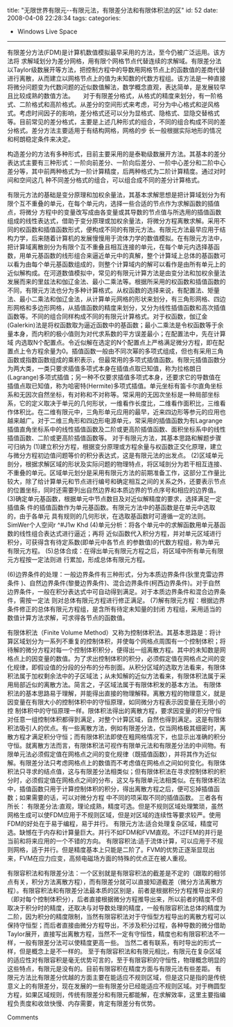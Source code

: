 title: "无限世界有限元--有限元法，有限差分法和有限体积法的区"
id: 52
date: 2008-04-08 22:28:34
tags: 
categories: 
- Windows Live Space
---


有限差分方法(FDM)是计算机数值模拟最早采用的方法，至今仍被广泛运用。该方法将 求解域划分为差分网格，用有限个网格节点代替连续的求解域。有限差分法以Taylor级数展开等方法，把控制方程中的导数用网格节点上的函数值的差商代替进行离散，从而建立以网格节点上的值为未知数的代数方程组。该方法是一种直接将微分问题变为代数问题的近似数值解法，数学概念直观，表达简单，是发展较早且比较成熟的数值方法。　　对于有限差分格式，从格式的精度来划分，有一阶格式、二阶格式和高阶格式。从差分的空间形式来考虑，可分为中心格式和逆风格式。考虑时间因子的影响，差分格式还可以分为显格式、隐格式、显隐交替格式等。目前常见的差分格式，主要是上述几种形式的组合，不同的组合构成不同的差分格式。差分方法主要适用于有结构网格，网格的步 长一般根据实际地形的情况和柯朗稳定条件来决定。

构造差分的方法有多种形式，目前主要采用的是泰勒级数展开方法。其基本的差分表达式主要有三种形式：一阶向前差分、一阶向后差分、一阶中心差分和二阶中心差分等，其中前两种格式为一阶计算精度，后两种格式为二阶计算精度。通过对时间和空间这几 种不同差分格式的组合，可以组合成不同的差分计算格式。

有限元方法的基础是变分原理和加权余量法，其基本求解思想是把计算域划分为有限个互不重叠的单元，在每个单元内，选择一些合适的节点作为求解函数的插值点，将微分 方程中的变量改写成由各变量或其导数的节点值与所选用的插值函数组成的线性表达式，借助于变分原理或加权余量法，将微分方程离散求解。采用不同的权函数和插值函数形式，便构成不同的有限元方法。有限元方法最早应用于结构力学，后来随着计算机的发展慢慢用于流体力学的数值模拟。在有限元方法中，把计算域离散剖分为有限个互不重叠且相互连接的单元，在每个单元内选择基函数，用单元基函数的线形组合来逼近单元中的真解，整个计算域上总体的基函数可以看为由每个单元基函数组成的，则整个计算域内的解可以看作是由所有单元上的近似解构成。在河道数值模拟中，常见的有限元计算方法是由变分法和加权余量法发展而来的里兹法和伽辽金法、最小二乘法等。根据所采用的权函数和插值函数的不同，有限元方法也分为多种计算格式。从权函数的选择来说，有配置法、矩量法、最小二乘法和伽辽金法，从计算单元网格的形状来划分，有三角形网格、四边形网格和多边形网格，从插值函数的精度来划分，又分为线性插值函数和高次插值函数等。不同的组合同样构成不同的有限元计算格式。对于权函数，伽辽金(Galerkin)法是将权函数取为逼近函数中的基函数；最小二乘法是令权函数等于余量本身，而内积的极小值则为对代求系数的平方误差最小；在配置法中，先在计算域 内选取N个配置点。令近似解在选定的N个配置点上严格满足微分方程，即在配置点上令方程余量为0。插值函数一般由不同次幂的多项式组成，但也有采用三角函数或指数函数组成的乘积表示，但最常用的多项式插值函数。有限元插值函数分为两大类，一类只要求插值多项式本身在插值点取已知值，称为拉格朗日(Lagrange)多项式插值；另一种不仅要求插值多项式本身，还要求它的导数值在插值点取已知值，称为哈密特(Hermite)多项式插值。单元坐标有笛卡尔直角坐标系和无因次自然坐标，有对称和不对称等。常采用的无因次坐标是一种局部坐标系，它的定义取决于单元的几何形状，一维看作长度比，二维看作面积比，三维看作体积比。在二维有限元中，三角形单元应用的最早，近来四边形等参元的应用也越来越广。对于二维三角形和四边形电源单元，常采用的插值函数为有Lagrange插值直角坐标系中的线性插值函数及二阶或更高阶插值函数、面积坐标系中的线性插值函数、二阶或更高阶插值函数等。
对于有限元方法，其基本思路和解题步骤可归纳为
(1)建立积分方程，根据变分原理或方程余量与权函数正交化原理，建立与微分方程初边值问题等价的积分表达式，这是有限元法的出发点。
(2)区域单元剖分，根据求解区域的形状及实际问题的物理特点，将区域剖分为若干相互连接、不重叠的单元。区域单元划分是采用有限元方法的前期准备工作，这部分工作量比较大，除了给计算单元和节点进行编号和确定相互之间的关系之外，还要表示节点的位置坐标，同时还需要列出自然边界和本质边界的节点序号和相应的边界值。
(3)确定单元基函数，根据单元中节点数目及对近似解精度的要求，选择满足一定插值条 件的插值函数作为单元基函数。有限元方法中的基函数是在单元中选取的，由于各单元 具有规则的几何形状，在选取基函数时可遵循一定的法则。SimWer个人空间r ^#J1w Khd
(4)单元分析：将各个单元中的求解函数用单元基函数的线性组合表达式进行逼近；再将 近似函数代入积分方程，并对单元区域进行积分，可获得含有待定系数(即单元中各节点 的参数值)的代数方程组，称为单元有限元方程。
(5)总体合成：在得出单元有限元方程之后，将区域中所有单元有限元方程按一定法则进 行累加，形成总体有限元方程。

(6)边界条件的处理：一般边界条件有三种形式，分为本质边界条件(狄里克雷边界条件 )、自然边界条件(黎曼边界条件)、混合边界条件(柯西边界条件)。对于自然边界条件，一般在积分表达式中可自动得到满足。对于本质边界条件和混合边界条件，需按一定法 则对总体有限元方程进行修正满足。
(7)解有限元方程：根据边界条件修正的总体有限元方程组，是含所有待定未知量的封闭 方程组，采用适当的数值计算方法求解，可求得各节点的函数值。

有限体积法（Finite Volume Method）又称为控制体积法。其基本思路是：将计算区域划分为一系列不重复的控制体积，并使每个网格点周围有一个控制体积；将待解的微分方程对每一个控制体积积分，便得出一组离散方程。其中的未知数是网格点上的因变量的数值。为了求出控制体积的积分，必须假定值在网格点之间的变化规律，即假设值的分段的分布的分布剖面。从积分区域的选取方法看来，有限体积法属于加权剩余法中的子区域法；从未知解的近似方法看来，有限体积法属于采用局部近似的离散方法。简言之，子区域法属于有限体积发的基本方法。
有限体积法的基本思路易于理解，并能得出直接的物理解释。离散方程的物理意义，就是因变量在有限大小的控制体积中的守恒原理，如同微分方程表示因变量在无限小的控 制体积中的守恒原理一样。限体积法得出的离散方程，要求因变量的积分守恒对任意一组控制体积都得到满足，对整个计算区域，自然也得到满足。这是有限体积法吸引人的优点。有一些离散方法，例如有限差分法，仅当网格极其细密时，离散方程才满足积分守恒；而有限体积法即使在粗网格情况下，也显示出准确的积分守恒。就离散方法而言，有限体积法可视作有限单元法和有限差分法的中间物。有限单元法必须假定值在网格点之间的变化规律（既插值函数），并将其作为近似解。有限差分法只考虑网格点上的数值而不考虑值在网格点之间如何变化。有限体积法只寻求的结点值，这与有限差分法相类似；但有限体积法在寻求控制体积的积分时，必须假定值在网格点之间的分布，这又与有限单元法相类似。在有限体积法中，插值函数只用于计算控制体积的积分，得出离散方程之后，便可忘掉插值函数；如果需要的话，可以对微分方程 中不同的项采取不同的插值函数。
三者各有所长：
有限差分法:直观，理论成熟，精度可选。但是不规则区域处理繁琐，虽然网格生成可以使FDM应用于不规则区域，但是对区域的连续性等要求较严。使用FDM的好处在于易于编程，易于并行。
有限元方法:适合处理复杂区域，精度可选。缺憾在于内存和计算量巨大。并行不如FDM和FVM直观。不过FEM的并行是当前和将来应用的一个不错的方向。
有限容积法:适于流体计算，可以应用于不规则网格，适于并行。但是精度基本上只能是二阶了。FVM的优势正逐渐显现出来，FVM在应力应变，高频电磁场方面的特殊的优点正在被人重视。

有限容积法和有限差分法：一个区别就是有限容积法的截差是不定的（跟取的相邻点有关，积分方法离散方程），而有限差分就可以直接知道截差（微分方法离散方程）。有限容积法和有限差分法最本质的区别是，前者是根据积分方程推导出来的（即对每个控制体积分），后者直接根据微分方程推导出来，所以前者的精度不但取决于积分时的精度，还取决与对导数处理的精度，一般有限容积法总体的精度为二阶，因为积分的精度限制，当然有限容积法对于守恒型方程导出的离散方程可以保持守恒型；而后者直接由微分方程导出，不涉及积分过程，各种导数的微分借助Taylor展开，直接写出离散方程，当然不一定有守恒性，精度也和有限容积法不一样，一般有限差分法可以使精度更高一些。
当然二者有联系，有时导出的形式一样，但是概念上是不一样的。
至于有限容积法和有限元相比，有限元在复杂区域的适应性对有限容积是毫无优势可言的，至于有限容积的守恒性，物理概念明显的这些特点，有限元是没有的。目前有限容积在精度方面与有限元法有些差距。
有限元方法比有限差分优越的方面主要在能适应不规则区域，但是这只是指的是传统意义上的有限差分，现在发展的一些有限差分已经能适应不规则区域。对于椭圆型方程，如果区域规则，传统有限差分和有限元都能解，在求解效率，这里主要指编程负责度和收敛快慢、内存需要，肯定有限差分有优势。

Comments

